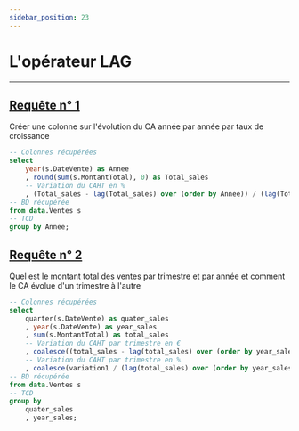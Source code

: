 ```yaml
---
sidebar_position: 23
---
```


# L'opérateur LAG

---

## <u>Requête n° 1</u>

Créer une colonne sur l'évolution du CA année par année par taux de croissance

<!-- Requête SQL -->

```sql query1
-- Colonnes récupérées
select
    year(s.DateVente) as Annee
    , round(sum(s.MontantTotal), 0) as Total_sales
    -- Variation du CAHT en %
    , (Total_sales - lag(Total_sales) over (order by Annee)) / (lag(Total_sales) over (order by Annee)) * 100 as Variation
-- BD récupérée
from data.Ventes s
-- TCD
group by Annee;
```

<!-- Table -->

<DataTable data={query1} rowShading=true totalRow=true>
    <Column id=Annee align=center fmt='####' totalAgg='CAHT moyen'/>
    <Column id=Total_sales title=CAHT align=center fmt='### ### " €"' totalAgg=mean contentType=colorscale scaleColor=brown/>
    <Column id=Variation title="Taux de croissance" align=center fmt='### " %"' totalAgg=''/>
</DataTable>

<!-- Graphique -->

<BarChart
    data={query1}
    x=Annee
    y=Total_sales
    labels=true
/>

## <u>Requête n° 2</u>

Quel est le montant total des ventes par trimestre et par année et comment le CA évolue d'un trimestre à l'autre

<!-- Requête SQL -->

```sql query2
-- Colonnes récupérées
select
    quarter(s.DateVente) as quater_sales
    , year(s.DateVente) as year_sales
    , sum(s.MontantTotal) as total_sales
    -- Variation du CAHT par trimestre en €
    , coalesce((total_sales - lag(total_sales) over (order by year_sales, quater_sales)), 0) as variation1
    -- Variation du CAHT par trimestre en %
    , coalesce(variation1 / (lag(total_sales) over (order by year_sales, quater_sales)) * 100, 0) as variation2
-- BD récupérée
from data.Ventes s
-- TCD
group by
    quater_sales
    , year_sales;
```

<!-- Table -->

<DataTable data={query2} search=true rowShading=true rows=8 totalRow=true>
    <Column id=year_sales title=Annee align=center fmt=#### totalAgg=''/>
    <Column id=quater_sales title=Trimestre align=center totalAgg='Moyenne'/>
    <Column id=total_sales title=CAHT align=center fmt='### ### " €"' totalAgg=mean contentType=colorscale scaleColor=orange/>
    <Column id=variation1 title=Ecart align=center fmt='### ### " €"' totalAgg=''/>
    <Column id=variation2 title='Ecart en %' align=center fmt='### " %"' totalAgg=''/>
</DataTable>
